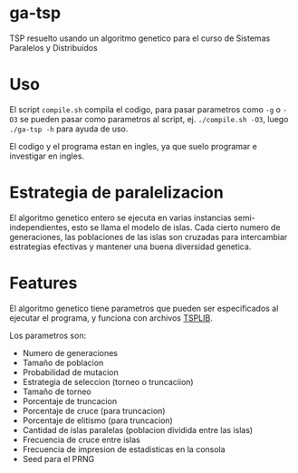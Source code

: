# ga-tsp
TSP resuelto usando un algoritmo genetico para el curso de Sistemas Paralelos y Distribuidos

# Uso
El script `compile.sh` compila el codigo, para pasar parametros como `-g` o `-O3` se pueden pasar como parametros al script, ej. `./compile.sh -O3`, luego `./ga-tsp -h` para ayuda de uso.

El codigo y el programa estan en ingles, ya que suelo programar e investigar en ingles.

# Estrategia de paralelizacion
El algoritmo genetico entero se ejecuta en varias instancias semi-independientes, esto se llama el modelo de islas. Cada cierto numero de generaciones, las poblaciones de las islas son cruzadas para intercambiar estrategias efectivas y mantener una buena diversidad genetica.

# Features
El algoritmo genetico tiene parametros que pueden ser especificados al ejecutar el programa, y funciona con archivos [TSPLIB](http://comopt.ifi.uni-heidelberg.de/software/TSPLIB95/).

Los parametros son:
- Numero de generaciones
- Tamaño de poblacion
- Probabilidad de mutacion
- Estrategia de seleccion (torneo o truncaciion)
- Tamaño de torneo
- Porcentaje de truncacion
- Porcentaje de cruce (para truncacion)
- Porcentaje de elitismo (para truncacion)
- Cantidad de islas paralelas (poblacion dividida entre las islas)
- Frecuencia de cruce entre islas
- Frecuencia de impresion de estadisticas en la consola
- Seed para el PRNG
